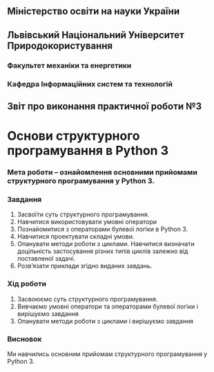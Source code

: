 ## Міністерство освіти на науки України
## Львівський Національний Університет Природокористування
### Факультет механіки та енергетики
### Кафедра Інформаційних систем та технологій

## Звіт про виконання практичної роботи №3
# Основи структурного програмування в Python 3

### Мета роботи – ознайомлення основними прийомами структурного програмування у Python 3.

### Завдання
1. Засвоїти суть структурного програмування.
2. Навчитися використовувати умовні оператори
3. Познайомитися з операторами булевої логіки в Python 3.
4. Навчитися проектувати складні умови.
5. Опанувати методи роботи з циклами. Навчитися визначати доцільність застосування різних типів циклів залежно від поставленої задачі.
6. Розв’язати приклади згідно виданих завдань.

### Хід роботи
1. Засвоюємо суть структурного програмування.
2. Вивчаємо умовні оператори та операторами булевої логіки і вирішуємо завдання
3. Опанувати методи роботи з циклами і вирішуємо завдання

### Висновок
Ми навчились основним прийомам структурного програмування у Python 3.